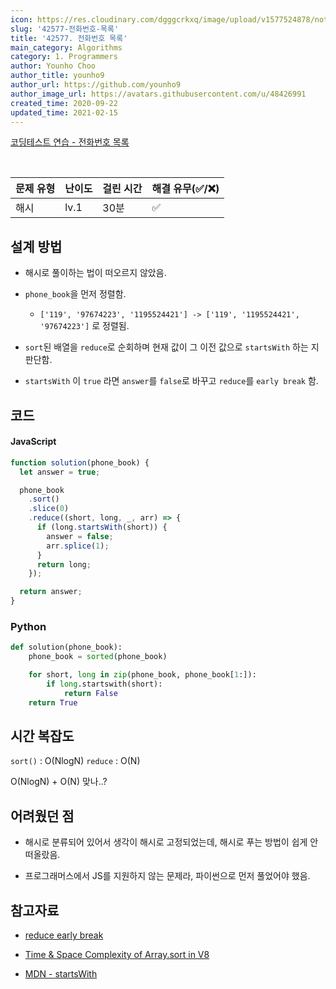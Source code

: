 ```yaml
---
icon: https://res.cloudinary.com/dgggcrkxq/image/upload/v1577524878/noticon/gzl7ru4i4vv3phyv34y3.png
slug: '42577-전화번호-목록'
title: '42577. 전화번호 목록'
main_category: Algorithms
category: 1. Programmers
author: Younho Choo
author_title: younho9
author_url: https://github.com/younho9
author_image_url: https://avatars.githubusercontent.com/u/48426991
created_time: 2020-09-22
updated_time: 2021-02-15
---
```


[코딩테스트 연습 - 전화번호 목록](https://programmers.co.kr/learn/courses/30/lessons/42577)

<br />

| 문제 유형 | 난이도 | 걸린 시간 | 해결 유무(✅/❌) |
| --------- | ------ | --------- | ---------------- |
| 해시      | lv.1   | 30분      | ✅               |

## 설계 방법

- 해시로 풀이하는 법이 떠오르지 않았음.

- `phone_book`을 먼저 정렬함.

  - `['119', '97674223', '1195524421'] -> ['119', '1195524421', '97674223']` 로
    정렬됨.

- `sort`된 배열을 `reduce`로 순회하며 현재 값이 그 이전 값으로 `startsWith` 하는
  지 판단함.

- `startsWith` 이 `true` 라면 `answer`를 `false`로 바꾸고 `reduce`를
  `early break` 함.

## 코드

#### JavaScript

```javascript
function solution(phone_book) {
  let answer = true;

  phone_book
    .sort()
    .slice(0)
    .reduce((short, long, _, arr) => {
      if (long.startsWith(short)) {
        answer = false;
        arr.splice(1);
      }
      return long;
    });

  return answer;
}
```

### Python

```python
def solution(phone_book):
    phone_book = sorted(phone_book)

    for short, long in zip(phone_book, phone_book[1:]):
        if long.startswith(short):
            return False
    return True
```

## 시간 복잡도

`sort()` : O(NlogN) `reduce` : O(N)

O(NlogN) + O(N) 맞나..?

## 어려웠던 점

- 해시로 분류되어 있어서 생각이 해시로 고정되었는데, 해시로 푸는 방법이 쉽게 안
  떠올랐음.

- 프로그래머스에서 JS를 지원하지 않는 문제라, 파이썬으로 먼저 풀었어야 했음.

## 참고자료

- [reduce early break](https://stackoverflow.com/questions/36144406/how-to-early-break-reduce-method)

- [Time & Space Complexity of Array.sort in V8](https://blog.shovonhasan.com/time-space-complexity-of-array-sort-in-v8/)

- [MDN - startsWith](https://developer.mozilla.org/ko/docs/Web/JavaScript/Reference/Global_Objects/String/startsWith)
